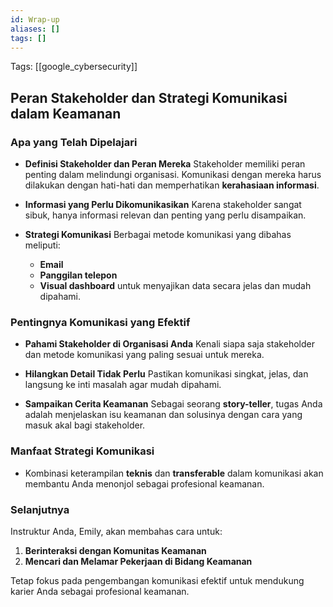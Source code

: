 ```yaml
---
id: Wrap-up
aliases: []
tags: []
---
```


Tags: [[google_cybersecurity]]

## Peran Stakeholder dan Strategi Komunikasi dalam Keamanan

### Apa yang Telah Dipelajari

- **Definisi Stakeholder dan Peran Mereka**
  Stakeholder memiliki peran penting dalam melindungi organisasi. Komunikasi dengan mereka harus dilakukan dengan hati-hati dan memperhatikan **kerahasiaan informasi**.

- **Informasi yang Perlu Dikomunikasikan**
  Karena stakeholder sangat sibuk, hanya informasi relevan dan penting yang perlu disampaikan.

- **Strategi Komunikasi**
  Berbagai metode komunikasi yang dibahas meliputi:
  - **Email**
  - **Panggilan telepon**
  - **Visual dashboard** untuk menyajikan data secara jelas dan mudah dipahami.

### Pentingnya Komunikasi yang Efektif

- **Pahami Stakeholder di Organisasi Anda**
  Kenali siapa saja stakeholder dan metode komunikasi yang paling sesuai untuk mereka.

- **Hilangkan Detail Tidak Perlu**
  Pastikan komunikasi singkat, jelas, dan langsung ke inti masalah agar mudah dipahami.

- **Sampaikan Cerita Keamanan**
  Sebagai seorang **story-teller**, tugas Anda adalah menjelaskan isu keamanan dan solusinya dengan cara yang masuk akal bagi stakeholder.

### Manfaat Strategi Komunikasi

- Kombinasi keterampilan **teknis** dan **transferable** dalam komunikasi akan membantu Anda menonjol sebagai profesional keamanan.

### Selanjutnya

Instruktur Anda, Emily, akan membahas cara untuk:

1. **Berinteraksi dengan Komunitas Keamanan**
2. **Mencari dan Melamar Pekerjaan di Bidang Keamanan**

Tetap fokus pada pengembangan komunikasi efektif untuk mendukung karier Anda sebagai profesional keamanan.
